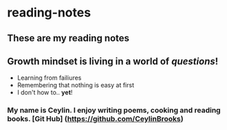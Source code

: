 # reading-notes
## These are my reading notes

## Growth mindset is living in a world of *questions*!
- Learning from failiures 
- Remembering that nothing is easy at first
- I don't how to.. **yet**!


### My name is Ceylin. I enjoy writing poems, cooking and reading books. [Git Hub] (https://github.com/CeylinBrooks)
